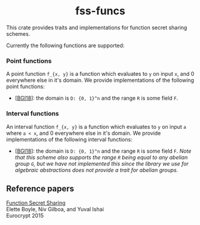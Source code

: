 <h1 align="center">fss-funcs</h1>

This crate provides traits and implementations for function secret sharing schemes.

Currently the following functions are supported:

### Point functions

A point function `f_{x, y}` is a function which evaluates to `y` on input `x`, and 0 everywhere else in it's domain. We provide implementations of the following point functions:

* [[BGI18]]: the domain is `D: {0, 1}^n` and the range `R` is some field `F`.

### Interval functions

An interval function `f_{x, y}` is a function which evaluates to `y` on input `a` where `a < x`, and 0 everywhere else in it's domain. We provide implementations of the following interval functions:

* [[BGI18]]: the domain is `D: {0, 1}^n` and the range `R` is some field `F`. _Note that this scheme also supports the range `R` being equal to any abelian group `G`, but we have not implemented this since the library we use for algebraic abstractions does not provide a trait for abelian groups._

## Reference papers

[bgi18]: https://www.iacr.org/archive/eurocrypt2015/90560300/90560300.pdf

[Function Secret Sharing][bgi18]\
Elette Boyle, Niv Gilboa, and Yuval Ishai\
Eurocrypt 2015

